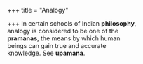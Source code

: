 +++
title = "Analogy"

+++
In certain schools of Indian **philosophy**,  
analogy is considered to be one of the  
**pramanas**, the means by which human  
beings can gain true and accurate  
knowledge. See **upamana**.